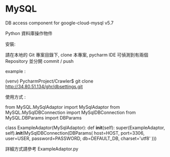 # MySQL

DB access component for google-cloud-mysql v5.7 

Python 資料庫操作物件

安裝:

請在本地的 Git 專案目錄下, clone 本專案, pycharm IDE 可偵測到有兩個 Repository 並分開 commit / push

example :

(venv) PycharmProject/Crawler$ git clone http://34.80.51.134/ghr/dbsettings.git

使用方式 :

from MySQL.MySqlAdaptor import MySqlAdaptor
from MySQL.MySqlDBConnection import MySqlDBConnection
from MySQL.DBParams import DBParams

class ExampleAdaptor(MySqlAdaptor):
    def __init__(self):
        super(ExampleAdaptor, self).__init__(MySqlDBConnection(DBParams(
            host=HOST,
            port=3306,
            user=USER,
            password=PASSWORD,
            db=DEFAULT_DB,
            charset='utf8'
        )))
        
詳細方式請參考 ExampleAdaptor.py